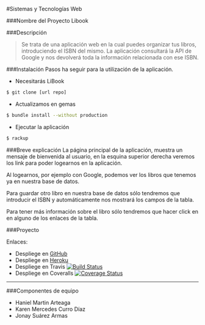 #Sistemas y Tecnologías Web

###Nombre del Proyecto
  Libook

###Descripción

> Se trata de una aplicación web en la cual puedes organizar tus libros, introduciendo el ISBN del mismo. La aplicación consultará la API de Google y nos devolverá toda la información relacionada con ese ISBN. 


###Instalación
Pasos ha seguir para la utilización de la aplicación.
- Necesitarás LiBook 
```sh
$ git clone [url repo]
```
- Actualizamos en gemas
```sh
$ bundle install --without production
```
-  Ejecutar la aplicación
```sh
$ rackup
```

###Breve explicación
La página principal de la aplicación, muestra un mensaje de bienvenida al usuario, en la esquina superior derecha veremos los link para poder logearnos en la aplicación.

Al logearnos, por ejemplo con Google, podemos ver los libros que tenemos ya en nuestra base de datos. 

Para guardar otro libro en nuestra base de datos sólo tendremos que introducir el ISBN y automáticamente nos mostrará los campos de la tabla.

Para tener más información sobre el libro sólo tendremos que hacer click en en alguno de los enlaces de la tabla.



###Proyecto

Enlaces: 
- Despliege en [GitHub](https://github.com/alu4421/LiBook.git)
- Despliege en [Heroku](http://libook.herokuapp.com)
- Despliege en Travis [![Build Status](https://travis-ci.org/alu4421/LiBook.svg?branch=master)](https://travis-ci.org/alu4421/LiBook)
- Despliege en Coveralls [![Coverage Status](https://coveralls.io/repos/alu4421/LiBook/badge.png?branch=master)](https://coveralls.io/r/alu4421/LiBook?branch=master)

-------

###Componentes de equipo
- Haniel Martin Arteaga
- Karen Mercedes Curro Díaz
- Jonay Suárez Armas
